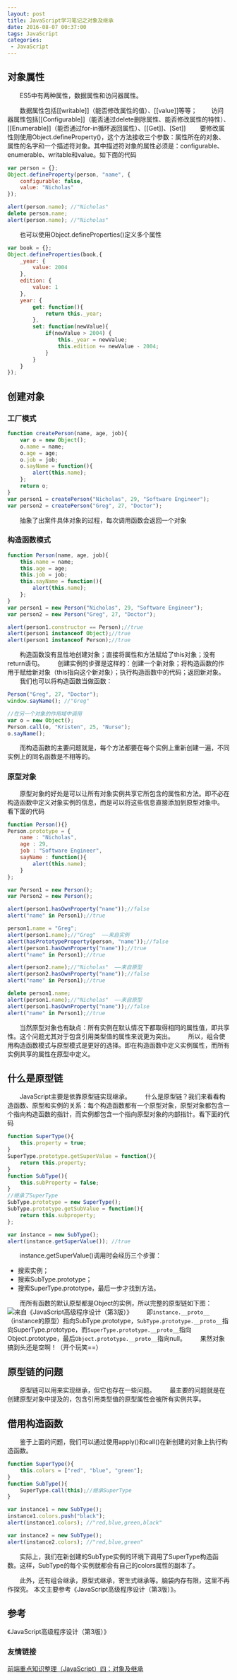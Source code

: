 ```yaml
---
layout: post
title: JavaScript学习笔记之对象及继承
date: 2016-08-07 00:37:00
tags: JavaScript
categories:
 - JavaScript
---
```


## 对象属性
　　ES5中有两种属性，数据属性和访问器属性。
<!--more-->
　　数据属性包括[[writable]]（能否修改属性的值）、[[value]]等等；
　　访问器属性包括[[Configurable]]（能否通过delete删除属性、能否修改属性的特性）、[[Enumerable]]（能否通过for-in循环返回属性）、[[Get]]、[Set]]
　　要修改属性则使用Object.defineProperty()，这个方法接收三个参数：属性所在的对象、属性的名字和一个描述符对象。其中描述符对象的属性必须是：configurable、enumerable、writable和value。如下面的代码
``` js
var person = {};
Object.defineProperty(person, "name", {
	configurable: false,
	value: "Nicholas"
});

alert(person.name); //"Nicholas"
delete person.name;
alert(person.name); //"Nicholas"
```

　　也可以使用Object.defineProperties()定义多个属性

``` js
var book = {};
Object.defineProperties(book,{
	_year: {
		value: 2004
	},
	edition: {
		value: 1
	},
	year: {
		get: function(){
			return this._year;
		},
		set: function(newValue){
			if(newValue > 2004) {
				this._year = newValue;
				this.edition += newValue - 2004;
			}
		}
	}
});
```

## 创建对象

### 工厂模式

``` js
function createPerson(name, age, job){
	var o = new Object();
	o.name = name;
	o.age = age;
	o.job = job;
	o.sayName = function(){
		alert(this.name);
	};
	return o;
}
var person1 = createPerson("Nicholas", 29, "Software Engineer");
var person2 = createPerson("Greg", 27, "Doctor");
```
　　抽象了出案件具体对象的过程，每次调用函数会返回一个对象

### 构造函数模式

``` js
function Person(name, age, job){
	this.name = name;
	this.age = age;
	this.job = job;
	this.sayName = function(){
		alert(this.name);
	};
}
var person1 = new Person("Nicholas", 29, "Software Engineer");
var person2 = new Person("Greg", 27, "Doctor");

alert(person1.constructor == Person);//true
alert(person1 instanceof Object);//true
alert(person1 instanceof Person);//true
```
　　构造函数没有显性地创建对象；直接将属性和方法赋给了this对象；没有return语句。
　　创建实例的步骤是这样的：创建一个新对象；将构造函数的作用于赋给新对象（this指向这个新对象）；执行构造函数中的代码；返回新对象。
　　我们也可以将构造函数当做函数：

``` js
Person("Greg", 27, "Doctor");
window.sayName(); //"Greg"

//在另一个对象的作用域中调用
var o = new Object();
Person.call(o, "Kristen", 25, "Nurse");
o.sayName();
```
　　而构造函数的主要问题就是，每个方法都要在每个实例上重新创建一遍，不同实例上的同名函数是不相等的。

### 原型对象

　　原型对象的好处是可以让所有对象实例共享它所包含的属性和方法。即不必在构造函数中定义对象实例的信息，而是可以将这些信息直接添加到原型对象中。
看下面的代码

``` js
function Person(){}
Person.prototype = {
	name : "Nicholas",
	age : 29,
	job : "Software Engineer",
	sayName : function(){
		alert(this.name);
	}
};

var Person1 = new Person();
var Person2 = new Person();

alert(person1.hasOwnProperty("name"));//false
alert("name" in Person1);//true

person1.name = "Greg";
alert(person1.name);//"Greg"  ——来自实例
alert(hasPrototypeProperty(person, "name"));//false
alert(person1.hasOwnProperty("name"));//true
alert("name" in Person1);//true

alert(person2.name);//"Nicholas"  ——来自原型
alert(person2.hasOwnProperty("name"));//false
alert("name" in Person1);//true

delete person1.name;
alert(person1.name);//"Nicholas"  ——来自原型
alert(person1.hasOwnProperty("name"));//false
alert("name" in Person1);//true
```
　　当然原型对象也有缺点：所有实例在默认情况下都取得相同的属性值，即共享性。这个问题尤其对于包含引用类型值的属性来说更为突出。
　　所以，组合使用构造函数模式与原型模式是更好的选择。即在构造函数中定义实例属性，而所有实例共享的属性在原型中定义。

## 什么是原型链
　　JavaScript主要是依靠原型链实现继承。
　　什么是原型链？我们来看看构造函数、原型和实例的关系：每个构造函数都有一个原型对象，原型对象都包含一个指向构造函数的指针，而实例都包含一个指向原型对象的内部指针。看下面的代码
``` js
function SuperType(){
	this.property = true;
}
SuperType.prototype.getSuperValue = function(){
	return this.property;
}
function SubType(){
	this.subProperty = false;
}
//继承了SuperType
SubType.prototype = new SuperType();
SubType.prototype.getSubValue = function(){
	return this.subproperty;
};

var instance = new SubType();
alert(instance.getSuperValue()); //true
```
　　instance.getSuperValue()调用时会经历三个步骤：
- 搜索实例；
- 搜索SubType.prototype；
- 搜索SuperType.prototype，最后一步才找到方法。

　　而所有函数的默认原型都是Object的实例，所以完整的原型链如下图：
![来自《JavaScript高级程序设计（第3版）》](https://img.blog.csdn.net/20160807001109843)
　　即`instance.__proto__`（instance的原型）指向SubType.prototype，`SubType.prototype.__proto__`指向SuperType.prototype，而`SuperType.prototype.__proto__`指向Object.prototype，最后`Object.prototype.__proto__`指向null。
　　果然对象搞到头还是空啊！（开个玩笑==）
## 原型链的问题
　　原型链可以用来实现继承，但它也存在一些问题。
　　最主要的问题就是在创建原型对象中提及的，包含引用类型值的原型属性会被所有实例共享。
## 借用构造函数
　　鉴于上面的问题，我们可以通过使用apply()和call()在新创建的对象上执行构造函数。
``` js
function SuperType(){
	this.colors = ["red", "blue", "green"];
}
function SubType(){
	SuperType.call(this);//继承SuperType
}

var instance1 = new SubType();
instance1.colors.push("black");
alert(instance1.colors); //"red,blue,green,black"

var instance2 = new SubType();
alert(instance2.colors); //"red,blue,green"
```
　　实际上，我们在新创建的SubType实例的环境下调用了SuperType构造函数。这样，SubType的每个实例就都会有自己的colors属性的副本了。

　　此外，还有组合继承，原型式继承，寄生式继承等。脑袋内存有限，这里不再作探究。
本文主要参考《JavaScript高级程序设计（第3版）》。

## 参考
《JavaScript高级程序设计（第3版）》

### 友情链接
[前端重点知识整理（JavaScript）四：对象及继承](https://blog.csdn.net/SemineLee/article/details/52140233)
